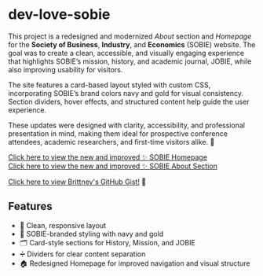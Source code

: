 # dev-love-sobie

This project is a redesigned and modernized <i>About</i> section and <i>Homepage</i> for the <b>Society of Business</b>, <b>Industry</b>, and <b>Economics</b> (SOBIE) website. The goal was to create a clean, accessible, and visually engaging experience that highlights SOBIE’s mission, history, and academic journal, JOBIE, while also improving usability for visitors.

The site features a card-based layout styled with custom CSS, incorporating SOBIE’s brand colors navy and gold for visual consistency. Section dividers, hover effects, and structured content help guide the user experience.

These updates were designed with clarity, accessibility, and professional presentation in mind, making them ideal for prospective conference attendees, academic researchers, and first-time visitors alike. 👏

[Click here to view the new and improved ✨ SOBIE Homepage](https://bdaniel3.github.io/dev-love-sobie/projects.thml)<br>
[Click here to view the new and improved ✨ SOBIE About Section](https://bdaniel3.github.io/dev-love-sobie/)


<a href="https://gist.github.com/bdaniel3/5fae57403950ceb1d7994b6067d5947f" target="_blank">Click here to view Brittney's GitHub Gist!</a> 🦄

## Features
- 🧱 Clean, responsive layout
- 🎨 SOBIE-branded styling with navy and gold
- 🗂️ Card-style sections for History, Mission, and JOBIE
- ➗ Dividers for clear content separation
- 🏠 Redesigned Homepage for improved navigation and visual structure
